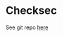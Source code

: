 # Checksec

See git repo [here](https://github.com/Wenzel/checksec.py/tree/master?tab=readme-ov-file#usage)